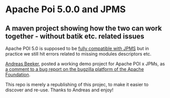 # Apache Poi 5.0.0 and JPMS
## A maven project showing how the two can work together - without batik etc. related issues

Apache POI 5.0 is supposed to be [fully compatible with JPMS](https://poi.apache.org/) but in practice we still hit errors related to missing modules descriptors etc.

[Andreas Beeker](https://github.com/kiwiwings), posted a working demo project for Apache POI x JPMs, as [a comment to a bug report on the bugzilla platform of the Apache Foundation](https://bz.apache.org/bugzilla/show_bug.cgi?id=65103#c11).

This repo is merely a republishing of this projec, to make it easier to discover and re-use. Thanks to Andreas and enjoy!
